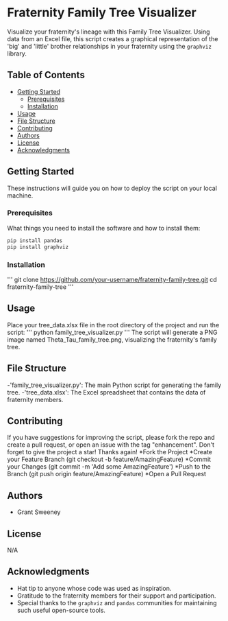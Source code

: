 # Fraternity Family Tree Visualizer

Visualize your fraternity's lineage with this Family Tree Visualizer. Using data from an Excel file, this script creates a graphical representation of the 'big' and 'little' brother relationships in your fraternity using the `graphviz` library.

## Table of Contents

- [Getting Started](##getting-started)
  - [Prerequisites](###prerequisites)
  - [Installation](###installation)
- [Usage](##usage)
- [File Structure](##file-structure)
- [Contributing](##contributing)
- [Authors](##authors)
- [License](##license)
- [Acknowledgments](##acknowledgments)

## Getting Started

These instructions will guide you on how to deploy the script on your local machine.

### Prerequisites

What things you need to install the software and how to install them:

```bash
pip install pandas
pip install graphviz
```
### Installation
'''
git clone https://github.com/your-username/fraternity-family-tree.git
cd fraternity-family-tree
'''

## Usage
Place your tree_data.xlsx file in the root directory of the project and run the script:
'''
python family_tree_visualizer.py
'''
The script will generate a PNG image named Theta_Tau_family_tree.png, visualizing the fraternity's family tree.

## File Structure
-'family_tree_visualizer.py': The main Python script for generating the family tree.
-'tree_data.xlsx': The Excel spreadsheet that contains the data of fraternity members.

## Contributing
If you have suggestions for improving the script, please fork the repo and create a pull request, or open an issue with the tag "enhancement". Don't forget to give the project a star! Thanks again!
*Fork the Project
*Create your Feature Branch (git checkout -b feature/AmazingFeature)
*Commit your Changes (git commit -m 'Add some AmazingFeature')
*Push to the Branch (git push origin feature/AmazingFeature)
*Open a Pull Request

## Authors
- Grant Sweeney

## License
N/A

## Acknowledgments
- Hat tip to anyone whose code was used as inspiration.
- Gratitude to the fraternity members for their support and participation.
- Special thanks to the `graphviz` and `pandas` communities for maintaining such useful open-source tools.

